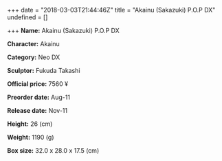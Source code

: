 +++
date = "2018-03-03T21:44:46Z"
title = "Akainu (Sakazuki) P.O.P DX"
undefined = []

+++
**Name:** Akainu (Sakazuki) P.O.P DX

**Character:** Akainu

**Category:** Neo DX

**Sculptor:** Fukuda Takashi

**Official price:** 7560 ¥

**Preorder date:** Aug-11

**Release date:** Nov-11

**Height:** 26 (cm)

**Weight:** 1190 (g)

**Box size:** 32.0 x 28.0 x 17.5 (cm)